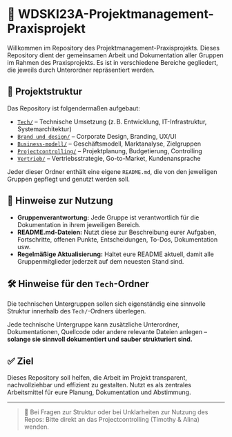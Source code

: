 # 📁 WDSKI23A-Projektmanagement-Praxisprojekt

Willkommen im Repository des Projektmanagement-Praxisprojekts. Dieses Repository dient der gemeinsamen Arbeit und Dokumentation aller Gruppen im Rahmen des Praxisprojekts. Es ist in verschiedene Bereiche gegliedert, die jeweils durch Unterordner repräsentiert werden.

## 📂 Projektstruktur

Das Repository ist folgendermaßen aufgebaut:

- [`Tech/`](./tech) – Technische Umsetzung (z. B. Entwicklung, IT-Infrastruktur, Systemarchitektur)
- [`Brand und design/`](./Brand%20und%20design) – Corporate Design, Branding, UX/UI
- [`Business-modell/`](./Business-modell) – Geschäftsmodell, Marktanalyse, Zielgruppen
- [`Projectcontrolling/`](./projectcontrolling) – Projektplanung, Budgetierung, Controlling
- [`Vertrieb/`](./vertrieb) – Vertriebsstrategie, Go-to-Market, Kundenansprache

Jeder dieser Ordner enthält eine eigene `README.md`, die von den jeweiligen Gruppen gepflegt und genutzt werden soll.

## 📌 Hinweise zur Nutzung

- **Gruppenverantwortung:** Jede Gruppe ist verantwortlich für die Dokumentation in ihrem jeweiligen Bereich.
- **README.md-Dateien:** Nutzt diese zur Beschreibung eurer Aufgaben, Fortschritte, offenen Punkte, Entscheidungen, To-Dos, Dokumentation usw.
- **Regelmäßige Aktualisierung:** Haltet eure README aktuell, damit alle Gruppenmitglieder jederzeit auf dem neuesten Stand sind.

## 🛠️ Hinweise für den `Tech`-Ordner

Die technischen Untergruppen sollen sich eigenständig eine sinnvolle Struktur innerhalb des `Tech/`-Ordners überlegen. 

Jede technische Untergruppe kann zusätzliche Unterordner, Dokumentationen, Quellcode oder andere relevante Dateien anlegen – **solange sie sinnvoll dokumentiert und sauber strukturiert sind.**

## ✅ Ziel

Dieses Repository soll helfen, die Arbeit im Projekt transparent, nachvollziehbar und effizient zu gestalten. Nutzt es als zentrales Arbeitsmittel für eure Planung, Dokumentation und Abstimmung.

---

> 📣 Bei Fragen zur Struktur oder bei Unklarheiten zur Nutzung des Repos: Bitte direkt an das Projectcontrolling (Timothy & Alina) wenden.




